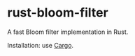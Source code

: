 rust-bloom-filter
=================

A fast Bloom filter implementation in Rust.

Installation: use [Cargo](http://crates.io).

